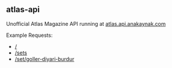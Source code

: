 ## atlas-api

Unofficial Atlas Magazine API running at [atlas.api.anakaynak.com](http://atlas.api.anakaynak.com/)

Example Requests:

* [/](http://atlas.api.anakaynak.com/)
* [/sets](http://atlas.api.anakaynak.com/sets)
* [/set/goller-diyari-burdur](http://atlas.api.anakaynak.com/set/goller-diyari-burdur)

